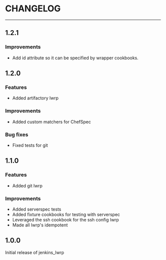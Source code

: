 # CHANGELOG

--------------------------------------------------------------------------------

## 1.2.1
### Improvements
- Add id attribute so it can be specified by wrapper cookbooks.

## 1.2.0
### Features
- Added artifactory lwrp

### Improvements
- Added custom matchers for ChefSpec

### Bug fixes
- Fixed tests for git

## 1.1.0
### Features
- Added git lwrp

### Improvements
- Added serverspec tests
- Added fixture cookbooks for testing with serverspec
- Leveraged the ssh cookbook for the ssh config lwrp
- Made all lwrp's idempotent

## 1.0.0
Initial release of jenkins_lwrp
